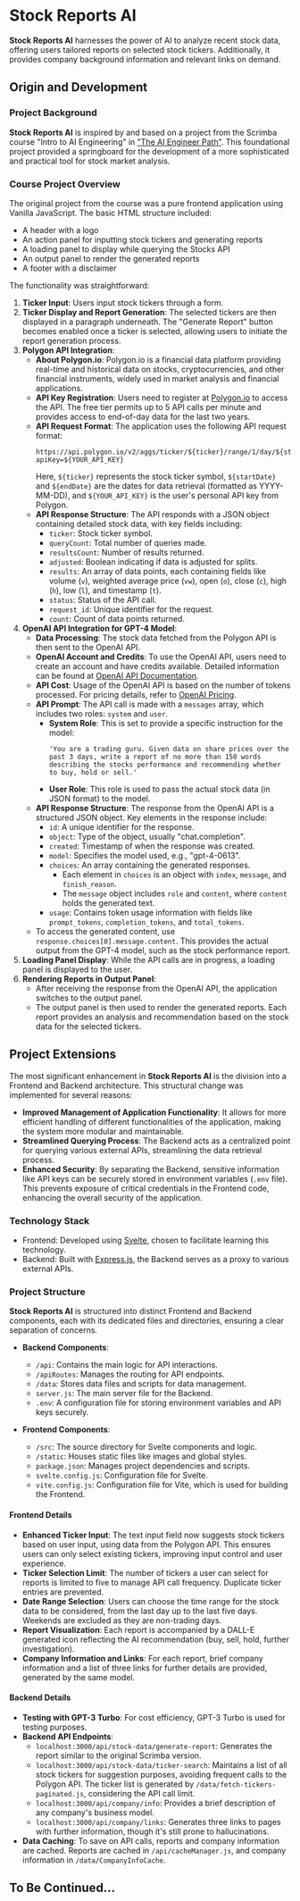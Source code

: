 # Stock Reports AI

**Stock Reports AI** harnesses the power of AI to analyze recent stock data, offering users tailored reports on selected stock tickers.
Additionally, it provides company background information and relevant links on demand.


## Origin and Development

### Project Background
**Stock Reports AI** is inspired by and based on a project from the Scrimba course "Intro to AI Engineering" in ["The AI Engineer Path"](https://scrimba.com/learn/aiengineer). This foundational project provided a springboard for the development of a more sophisticated and practical tool for stock market analysis. 

### Course Project Overview
The original project from the course was a pure frontend application using Vanilla JavaScript. The basic HTML structure included:

- A header with a logo
- An action panel for inputting stock tickers and generating reports
- A loading panel to display while querying the Stocks API
- An output panel to render the generated reports
- A footer with a disclaimer

The functionality was straightforward:

1. **Ticker Input**: Users input stock tickers through a form.
2. **Ticker Display and Report Generation**: The selected tickers are then displayed in a paragraph underneath. The "Generate Report" button becomes enabled once a ticker is selected, allowing users to initiate the report generation process.
3. **Polygon API Integration**:
    - **About Polygon.io**: Polygon.io is a financial data platform providing real-time and historical data on stocks, cryptocurrencies, and other financial instruments, widely used in market analysis and financial applications.
    - **API Key Registration**: Users need to register at [Polygon.io](https://polygon.io/) to access the API. The free tier permits up to 5 API calls per minute and provides access to end-of-day data for the last two years.
    - **API Request Format**: The application uses the following API request format: 
        ```
        https://api.polygon.io/v2/aggs/ticker/${ticker}/range/1/day/${startDate}/${endDate}?apiKey=${YOUR_API_KEY}
        ```
        Here, `${ticker}` represents the stock ticker symbol, `${startDate}` and `${endDate}` are the dates for data retrieval (formatted as YYYY-MM-DD), and `${YOUR_API_KEY}` is the user's personal API key from Polygon.
    - **API Response Structure**: The API responds with a JSON object containing detailed stock data, with key fields including:
        - `ticker`: Stock ticker symbol.
        - `queryCount`: Total number of queries made.
        - `resultsCount`: Number of results returned.
        - `adjusted`: Boolean indicating if data is adjusted for splits.
        - `results`: An array of data points, each containing fields like volume (`v`), weighted average price (`vw`), open (`o`), close (`c`), high (`h`), low (`l`), and timestamp (`t`).
        - `status`: Status of the API call.
        - `request_id`: Unique identifier for the request.
        - `count`: Count of data points returned.
4. **OpenAI API Integration for GPT-4 Model**:
    - **Data Processing**: The stock data fetched from the Polygon API is then sent to the OpenAI API.
    - **OpenAI Account and Credits**: To use the OpenAI API, users need to create an account and have credits available. Detailed information can be found at [OpenAI API Documentation](https://platform.openai.com/docs/overview).
    - **API Cost**: Usage of the OpenAI API is based on the number of tokens processed. For pricing details, refer to [OpenAI Pricing](https://openai.com/pricing).
    - **API Prompt**: The API call is made with a `messages` array, which includes two roles: `system` and `user`.
        - **System Role**: This is set to provide a specific instruction for the model: 
          ```
          'You are a trading guru. Given data on share prices over the past 3 days, write a report of no more than 150 words describing the stocks performance and recommending whether to buy, hold or sell.'
          ```
        - **User Role**: This role is used to pass the actual stock data (in JSON format) to the model.
    - **API Response Structure**: The response from the OpenAI API is a structured JSON object. Key elements in the response include:
        - `id`: A unique identifier for the response.
        - `object`: Type of the object, usually "chat.completion".
        - `created`: Timestamp of when the response was created.
        - `model`: Specifies the model used, e.g., "gpt-4-0613".
        - `choices`: An array containing the generated responses.
            - Each element in `choices` is an object with `index`, `message`, and `finish_reason`.
            - The `message` object includes `role` and `content`, where `content` holds the generated text.
        - `usage`: Contains token usage information with fields like `prompt_tokens`, `completion_tokens`, and `total_tokens`.
    - To access the generated content, use `response.choices[0].message.content`. This provides the actual output from the GPT-4 model, such as the stock performance report.
5. **Loading Panel Display**: While the API calls are in progress, a loading panel is displayed to the user.
6. **Rendering Reports in Output Panel**:
    - After receiving the response from the OpenAI API, the application switches to the output panel.
    - The output panel is then used to render the generated reports. Each report provides an analysis and recommendation based on the stock data for the selected tickers.


## Project Extensions 

The most significant enhancement in **Stock Reports AI** is the division into a Frontend and Backend architecture. This structural change was implemented for several reasons:

- **Improved Management of Application Functionality**: It allows for more efficient handling of different functionalities of the application, making the system more modular and maintainable.
- **Streamlined Querying Process**: The Backend acts as a centralized point for querying various external APIs, streamlining the data retrieval process.
- **Enhanced Security**: By separating the Backend, sensitive information like API keys can be securely stored in environment variables (`.env` file). This prevents exposure of critical credentials in the Frontend code, enhancing the overall security of the application.

### Technology Stack
- Frontend: Developed using [Svelte](https://svelte.dev/), chosen to facilitate learning this technology.
- Backend: Built with [Express.js](https://expressjs.com/), the Backend serves as a proxy to various external APIs. 

### Project Structure

**Stock Reports AI** is structured into distinct Frontend and Backend components, each with its dedicated files and directories, ensuring a clear separation of concerns.

- **Backend Components**:
  - `/api`: Contains the main logic for API interactions.
  - `/apiRoutes`: Manages the routing for API endpoints.
  - `/data`: Stores data files and scripts for data management.
  - `server.js`: The main server file for the Backend.
  - `.env`: A configuration file for storing environment variables and API keys securely.

- **Frontend Components**:
  - `/src`: The source directory for Svelte components and logic.
  - `/static`: Houses static files like images and global styles.
  - `package.json`: Manages project dependencies and scripts.
  - `svelte.config.js`: Configuration file for Svelte.
  - `vite.config.js`: Configuration file for Vite, which is used for building the Frontend.

#### Frontend Details
- **Enhanced Ticker Input**: The text input field now suggests stock tickers based on user input, using data from the Polygon API. This ensures users can only select existing tickers, improving input control and user experience.
- **Ticker Selection Limit**: The number of tickers a user can select for reports is limited to five to manage API call frequency. Duplicate ticker entries are prevented.
- **Date Range Selection**: Users can choose the time range for the stock data to be considered, from the last day up to the last five days. Weekends are excluded as they are non-trading days.
- **Report Visualization**: Each report is accompanied by a DALL-E generated icon reflecting the AI recommendation (buy, sell, hold, further investigation).
- **Company Information and Links**: For each report, brief company information and a list of three links for further details are provided, generated by the same model.

#### Backend Details
- **Testing with GPT-3 Turbo**: For cost efficiency, GPT-3 Turbo is used for testing purposes.
- **Backend API Endpoints**:
    - `localhost:3000/api/stock-data/generate-report`: Generates the report similar to the original Scrimba version.
    - `localhost:3000/api/stock-data/ticker-search`: Maintains a list of all stock tickers for suggestion purposes, avoiding frequent calls to the Polygon API. The ticker list is generated by `/data/fetch-tickers-paginated.js`, considering the API call limit.
    - `localhost:3000/api/company/info`: Provides a brief description of any company's business model.
    - `localhost:3000/api/company/links`: Generates three links to pages with further information, though it's still prone to hallucinations.
- **Data Caching**: To save on API calls, reports and company information are cached. Reports are cached in `/api/cacheManager.js`, and company information in `/data/CompanyInfoCache`.

## To Be Continued...